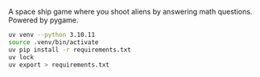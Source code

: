 A space ship game where you shoot aliens by answering math questions.
Powered by pygame.
```bash
uv venv --python 3.10.11
source .venv/bin/activate
uv pip install -r requirements.txt
uv lock
uv export > requirements.txt
```